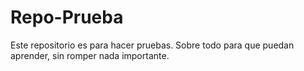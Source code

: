 Repo-Prueba
===========

Este repositorio es para hacer pruebas. Sobre todo para que puedan aprender, sin romper nada importante.
